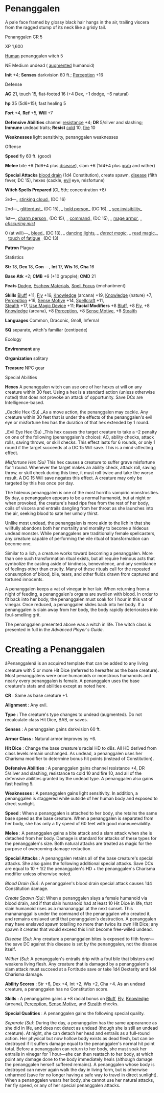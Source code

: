 # Penanggalen

A pale face framed by glossy black hair hangs in the air, trailing viscera from the ragged stump of its neck like a grisly tail.

Penanggalen CR 5

XP 1,600

[Human](/pathfinderRPG/prd/monsters/creatureTypes.html#_human-subtype) penanggalen witch 5

NE Medium undead ( [augmented](/pathfinderRPG/prd/monsters/creatureTypes.html#_augmented-subtype) humanoid)

**Init** +4; **Senses** darkvision 60 ft.; [Perception](/pathfinderRPG/prd/skills/perception.html#_perception) +16

Defense

**AC** 21, touch 15, flat-footed 16 (+4 Dex, +1 dodge, +6 natural)

**hp** 35 (5d6+15); fast healing 5

**Fort** +4, **Ref** +5, **Will** +7

**Defensive Abilities** channel [resistance](/pathfinderRPG/prd/monsters/universalMonsterRules.html#_resistance) +4; **DR** 5/silver and slashing; **Immune** undead traits; **Resist** [cold](/pathfinderRPG/prd/monsters/creatureTypes.html#_cold-subtype) 10, [fire](/pathfinderRPG/prd/monsters/creatureTypes.html#_fire-subtype) 10

**Weaknesses** light sensitivity, penanggalen weaknesses

Offense

**Speed** fly 60 ft. (good)

**Melee** bite +6 (1d6+4 plus [disease](/pathfinderRPG/prd/monsters/universalMonsterRules.html#_disease-(ex-or-su))), slam +6 (1d4+4 plus [grab](/pathfinderRPG/prd/monsters/universalMonsterRules.html#_grab) and wither)

**Special Attacks** [blood drain](/pathfinderRPG/prd/monsters/universalMonsterRules.html#_blood-drain) (1d4 Constitution), create spawn, [disease](/pathfinderRPG/prd/monsters/universalMonsterRules.html#_disease-(ex-or-su)) (filth fever, DC 15), hexes (cackle, [evil](/pathfinderRPG/prd/monsters/creatureTypes.html#_evil-subtype) eye, misfortune)

**Witch Spells Prepared** (CL 5th; concentration +8)

3rd—_ [stinking cloud](/pathfinderRPG/prd/spells/stinkingCloud.html#_stinking-cloud)_ (DC 16)

2nd—_ [glitterdust](/pathfinderRPG/prd/spells/glitterdust.html#_glitterdust)_ (DC 15), _ [hold person](/pathfinderRPG/prd/spells/holdPerson.html#_hold-person)_ (DC 16), _ [see invisibility](/pathfinderRPG/prd/spells/seeInvisibility.html#_see-invisibility)_

1st—_ [charm person](/pathfinderRPG/prd/spells/charmPerson.html#_charm-person)_ (DC 15), _ [command](/pathfinderRPG/prd/spells/command.html#_command)_ (DC 15), _ [mage armor](/pathfinderRPG/prd/spells/mageArmor.html#_mage-armor)_, _ [obscuring mist](/pathfinderRPG/prd/spells/obscuringMist.html#_obscuring-mist)_

0 (at will)—_ [bleed](/pathfinderRPG/prd/spells/bleed.html#_bleed)_ (DC 13), _ [dancing lights](/pathfinderRPG/prd/spells/dancingLights.html#_dancing-lights)_, _ [detect magic](/pathfinderRPG/prd/spells/detectMagic.html#_detect-magic)_, _ [read magic](/pathfinderRPG/prd/spells/readMagic.html#_read-magic)_, _ [touch of fatigue](/pathfinderRPG/prd/spells/touchOfFatigue.html#_touch-of-fatigue) _(DC 13)

**Patron** Plague

Statistics

**Str** 18, **Dex** 18, **Con** —, **Int** 17, **Wis** 16, **Cha** 16

**Base Atk** +2; **CMB** +6 (+10 grapple); **CMD** 21

**Feats** [Dodge](/pathfinderRPG/prd/feats.html#_dodge), [Eschew Materials](/pathfinderRPG/prd/feats.html#_eschew-materials), [Spell Focus](/pathfinderRPG/prd/feats.html#_spell-focus) (enchantment)

**Skills** [Bluff](/pathfinderRPG/prd/skills/bluff.html#_bluff) +11, [Fly](/pathfinderRPG/prd/skills/fly.html#_fly) +16, [Knowledge](/pathfinderRPG/prd/skills/knowledge.html#_knowledge) (arcana) +19, [Knowledge](/pathfinderRPG/prd/skills/knowledge.html#_knowledge) (nature) +7, [Perception](/pathfinderRPG/prd/skills/perception.html#_perception) +16, [Sense Motive](/pathfinderRPG/prd/skills/senseMotive.html#_sense-motive) +14, [Spellcraft](/pathfinderRPG/prd/skills/spellcraft.html#_spellcraft) +11,   
 [Stealth](/pathfinderRPG/prd/skills/stealth.html#_stealth) +17, [Use Magic Device](/pathfinderRPG/prd/skills/useMagicDevice.html#_use-magic-device) +11; **Racial Modifiers** +8 [Bluff](/pathfinderRPG/prd/skills/bluff.html#_bluff), +8 [Fly](/pathfinderRPG/prd/skills/fly.html#_fly), +8 [Knowledge](/pathfinderRPG/prd/skills/knowledge.html#_knowledge) (arcana), +8 [Perception](/pathfinderRPG/prd/skills/perception.html#_perception), +8 [Sense Motive](/pathfinderRPG/prd/skills/senseMotive.html#_sense-motive), +8 [Stealth](/pathfinderRPG/prd/skills/stealth.html#_stealth)

**Languages** Common, Draconic, Gnoll, Infernal

**SQ** separate, witch's familiar (centipede)

Ecology

**Environment** any

**Organization** solitary

**Treasure** NPC gear

Special Abilities

**Hexes** A penanggalen witch can use one of her hexes at will on any creature within 30 feet. Using a hex is a standard action (unless otherwise noted) that does not provoke an attack of opportunity. Save DCs are Intelligence-based.

_Cackle Hex (Su) _As a move action, the penanggalen may cackle. Any creature within 30 feet that is under the effects of the penanggalen's evil eye or misfortune hex has the duration of that hex extended by 1 round.

_Evil Eye Hex (Su) _This hex causes the target creature to take a –2 penalty on one of the following (penanggalen's choice): AC, ability checks, attack rolls, saving throws, or skill checks. This effect lasts for 6 rounds, or only 1 round if the target succeeds at a DC 15 Will save. This is a mind-affecting effect.

_Misfortune Hex (Su)_ This hex causes a creature to suffer grave misfortune for 1 round. Whenever the target makes an ability check, attack roll, saving throw, or skill check during this time, it must roll twice and take the worse result. A DC 15 Will save negates this effect. A creature may only be targeted by this hex once per day.

The hideous penanggalen is one of the most horrific vampiric monstrosities. By day, a penanggalen appears to be a normal humanoid, but at night or when provoked, the creature's head rips free from the rest of her body, coils of viscera and entrails dangling from her throat as she launches into the air, seeking blood to sate her unholy thirst.

Unlike most undead, the penanggalen is more akin to the lich in that she willfully abandons both her mortality and morality to become a hideous undead monster. While penanggalens are traditionally female spellcasters, any creature capable of performing the vile ritual of transformation can become one.

Similar to a lich, a creature works toward becoming a penanggalen. More than one such transformation ritual exists, but all require heinous acts that symbolize the casting aside of kindness, benevolence, and any semblance of feelings other than cruelty. Many of these rituals call for the repeated consumption of blood, bile, tears, and other fluids drawn from captured and tortured innocents.

A penanggalen keeps a vat of vinegar in her lair. When returning from a night of feeding, a penanggalen's organs are swollen with blood. In order to fit back into her body, the penanggalen must soak for 1 hour in this vat of vinegar. Once reduced, a penanggalen slides back into her body. If a penanggalen is slain away from her body, the body rapidly deteriorates into foul-smelling grit.

The penanggalen presented above was a witch in life. The witch class is presented in full in the _Advanced Player's Guide_.

# Creating a Penanggalen

âPenanggalenâ is an acquired template that can be added to any living creature with 5 or more Hit Dice (referred to hereafter as the base creature). Most penanggalens were once humanoids or monstrous humanoids and nearly every penanggalen is female. A penanggalen uses the base creature's stats and abilities except as noted here.

**CR** : Same as base creature +1.

**Alignment** : Any evil.

**Type** : The creature's type changes to undead (augmented). Do not recalculate class Hit Dice, BAB, or saves.

**Senses** : A penanggalen gains darkvision 60 ft.

**Armor Class** : Natural armor improves by +6.

**Hit Dice** : Change the base creature's racial HD to d8s. All HD derived from class levels remain unchanged. As undead, a penanggalen uses her Charisma modifier to determine bonus hit points (instead of Constitution).

**Defensive Abilities** : A penanggalen gains channel resistance +4, DR 5/silver and slashing, resistance to cold 10 and fire 10, and all of the defensive abilities granted by the undead type. A penanggalen also gains fast healing 5.

**Weaknesses** : A penanggalen gains light sensitivity. In addition, a penanggalen is staggered while outside of her human body and exposed to direct sunlight.

**Speed** : When a penanggalen is attached to her body, she retains the same base speed as the base creature. When a penanggalen is separated from her body, she has only a fly speed of 60 feet with good maneuverability.

**Melee** : A penanggalen gains a bite attack and a slam attack when she is detached from her body. Damage is standard for attacks of these types for the penanggalen's size. Both natural attacks are treated as magic for the purpose of overcoming damage reduction.

**Special Attacks** : A penanggalen retains all of the base creature's special attacks. She also gains the following additional special attacks. Save DCs are equal to 10 + 1/2 the penanggalen's HD + the penanggalen's Charisma modifier unless otherwise noted.

_Blood Drain (Su)_: A penanggalen's blood drain special attack causes 1d4 Constitution damage.

_Create Spawn (Su)_: When a penanggalen slays a female humanoid via blood drain, and if that slain humanoid had at least 10 Hit Dice in life, that slain humanoid rises as a manananggal at the next sunset. This manananggal is under the command of the penanggalen who created it, and remains enslaved until that penanggalen's destruction. A penanggalen may have enslaved spawn totalling no more than twice its own Hit Dice; any spawn it creates that would exceed this limit become free-willed undead.

_Disease (Su)_: Any creature a penanggalen bites is exposed to filth fever—the save DC against this disease is set by the penanggalen, not the disease itself.

_Wither (Su)_: A penanggalen's entrails drip with a foul bile that blisters and weakens living flesh. Any creature that is damaged by a penanggalen's slam attack must succeed at a Fortitude save or take 1d4 Dexterity and 1d4 Charisma damage.

**Ability Scores** : Str +6, Dex +4, Int +2, Wis +2, Cha +4. As an undead creature, a penanggalen has no Constitution score.

**Skills** : A penanggalen gains a +8 racial bonus on [Bluff](/pathfinderRPG/prd/skills/bluff.html#_bluff), [Fly](/pathfinderRPG/prd/skills/fly.html#_fly), [Knowledge](/pathfinderRPG/prd/skills/knowledge.html#_knowledge) (arcana), [Perception](/pathfinderRPG/prd/skills/perception.html#_perception), [Sense Motive](/pathfinderRPG/prd/skills/senseMotive.html#_sense-motive), and [Stealth](/pathfinderRPG/prd/skills/stealth.html#_stealth) checks.

**Special Qualities** : A penanggalen gains the following special quality.

_Separate (Su)_: During the day, a penanggalen has the same appearance as she did in life, and does not detect as undead (though she is still an undead creature). At night, she can detach her head and entrails as a full-round action. Her physical but now hollow body exists as dead flesh, but can be destroyed if it suffers damage equal to the penanggalen's normal hit point total. Before a penanggalen can return to her body, she must soak her entrails in vinegar for 1 hour—she can then reattach to her body, at which point any damage done to the body immediately heals (although damage the penanggalen herself suffered remains). A penanggalen whose body is destroyed can never again walk the day in living form, but is otherwise unharmed (save for no longer having a safe way to travel in direct sunlight). When a penanggalen wears her body, she cannot use her natural attacks, her fly speed, or any of her special penanggalen attacks.

